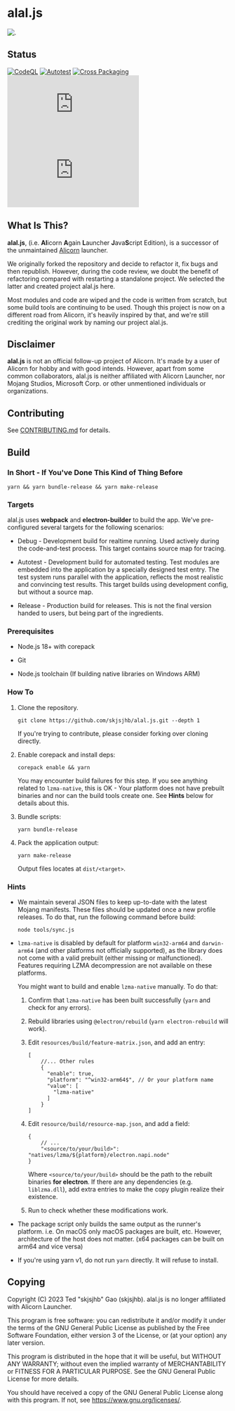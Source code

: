 # alal.js

![.](https://repository-images.githubusercontent.com/719530853/1966e2a0-d7a9-4273-8947-469dfe4ee2e7)

## Status

[![CodeQL](https://github.com/skjsjhb/alal.js/actions/workflows/codeql.yml/badge.svg)](https://github.com/skjsjhb/alal.js/actions/workflows/codeql.yml)
[![Autotest](https://github.com/skjsjhb/alal.js/actions/workflows/test.yml/badge.svg)](https://github.com/skjsjhb/alal.js/actions/workflows/test.yml)
[![Cross Packaging](https://github.com/skjsjhb/alal.js/actions/workflows/package.yml/badge.svg)](https://github.com/skjsjhb/alal.js/actions/workflows/package.yml)
![GitHub License](https://img.shields.io/github/license/skjsjhb/alal.js)
![GitHub code size in bytes](https://img.shields.io/github/languages/code-size/skjsjhb/alal.js)

## What Is This?

**alal.js**, (i.e. **Al**icorn **A**gain **L**auncher **J**ava**S**cript Edition), is a successor of the unmaintained [Alicorn](https://github.com/Andy-K-Sparklight/Alicorn) launcher.

We originally forked the repository and decide to refactor it, fix bugs and then republish. However, during the code review, we doubt the benefit of refactoring compared with restarting a standalone project. We selected the latter and created project alal.js here.

Most modules and code are wiped and the code is written from scratch, but some build tools are continuing to be used. Though this project is now on a different road from Alicorn, it's heavily inspired by that, and we're still crediting the original work by naming our project alal.js.

## Disclaimer

**alal.js** is not an official follow-up project of Alicorn. It's made by a user of Alicorn for hobby and with good intends. However, apart from some common collaborators, alal.js is neither affiliated with Alicorn Launcher, nor Mojang Studios, Microsoft Corp. or other unmentioned individuals or organizations.

## Contributing

See [CONTRIBUTING.md](CONTRIBUTING.md) for details.

## Build

### In Short - If You've Done This Kind of Thing Before

```shell
yarn && yarn bundle-release && yarn make-release
```

### Targets

alal.js uses **webpack** and **electron-builder** to build the app. We've pre-configured several targets for the
following scenarios:

- Debug - Development build for realtime running. Used actively during the code-and-test process. This target contains source map for tracing.

- Autotest - Development build for automated testing. Test modules are embedded into the application by a specially designed test entry. The test system runs parallel with the application, reflects the most realistic and convincing test results. This target builds using development config, but without a source map.

- Release - Production build for releases. This is not the final version handed to users, but being part of the ingredients.

### Prerequisites

- Node.js 18+ with corepack

- Git

- Node.js toolchain (If building native libraries on Windows ARM)

### How To

1. Clone the repository.
   
   ```shell
   git clone https://github.com/skjsjhb/alal.js.git --depth 1
   ```
   
   If you're trying to contribute, please consider forking over cloning directly.

2. Enable corepack and install deps:
   
   ```shell
   corepack enable && yarn
   ```
   
   You may encounter build failures for this step. If you see anything related to `lzma-native`, this is OK - Your platform does not have prebuilt binaries and nor can the build tools create one. See **Hints** below for details about this.

3. Bundle scripts:
   
   ```shell
   yarn bundle-release
   ```

4. Pack the application output:
   
   ```shell
   yarn make-release
   ```
   
   Output files locates at `dist/<target>`.

### Hints

- We maintain several JSON files to keep up-to-date with the latest Mojang manifests. These files should be updated once a new profile releases. To do that, run the following command before build:
  
  ```shell
  node tools/sync.js
  ```

- `lzma-native` is disabled by default for platform `win32-arm64` and `darwin-arm64` (and other platforms not officially supported), as the library does not come with a valid prebuilt (either missing or malfunctioned). Features requiring LZMA decompression are not available on these platforms.
  
  You might want to build and enable `lzma-native` manually. To do that:
  
  1. Confirm that `lzma-native` has been built successfully (`yarn` and check for any errors).
  
  2. Rebuild libraries using `@electron/rebuild` (`yarn electron-rebuild` will work).
  
  3. Edit `resources/build/feature-matrix.json`, and add an entry:
     
     ```json5
     [
         //... Other rules
         {
           "enable": true,
           "platform": "^win32-arm64$", // Or your platform name
           "value": [
             "lzma-native"
           ]
         }
     ]
     ```
  
  4. Edit `resource/build/resource-map.json`, and add a field:
     
     ```json5
     { 
         // ...
         "<source/to/your/build>": "natives/lzma/${platform}/electron.napi.node"
     }
     ```
     
     Where `<source/to/your/build>` should be the path to the rebuilt binaries **for electron**. If there are any dependencies (e.g. `liblzma.dll`), add extra entries to make the copy plugin realize their existence.
  
  5. Run to check whether these modifications work.

- The package script only builds the same output as the runner's platform. i.e. On macOS only macOS packages are built, etc. However, architecture of the host does not matter. (x64 packages can be built on arm64 and vice versa)

- If you're using yarn v1, do not run `yarn` directly. It will refuse to install.

## Copying

Copyright (C) 2023 Ted "skjsjhb" Gao (skjsjhb). alal.js is no longer affiliated with Alicorn Launcher.

This program is free software: you can redistribute it and/or modify it under the terms of the GNU General Public License as published by the Free Software Foundation, either version 3 of the License, or (at your option) any later version.

This program is distributed in the hope that it will be useful, but WITHOUT ANY WARRANTY; without even the implied warranty of MERCHANTABILITY or FITNESS FOR A PARTICULAR PURPOSE. See the GNU General Public License for more details.

You should have received a copy of the GNU General Public License along with this program. If not, see <https://www.gnu.org/licenses/>.